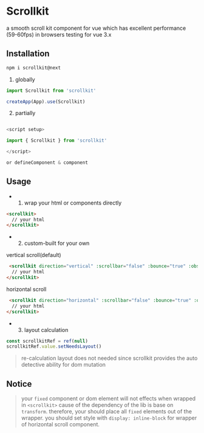 # Scrollkit

a smooth scroll kit component for vue which has excellent performance (59-60fps) in browsers testing for vue 3.x

## Installation

```js
npm i scrollkit@next
```

1. globally
```js
import Scrollkit from 'scrollkit'

createApp(App).use(Scrollkit)
```

2. partially
```js

<script setup>

import { Scrollkit } from 'scrollkit'

</script>

or defineComponent & component

```

## Usage

- 1. wrap your html or components directly

```html
<scrollkit>
  // your html
</scrollkit>
```

- 2. custom-built for your own

vertical scroll(default)
```html
 <scrollkit direction="vertical" :scrollbar="false" :bounce="true" :observeScroll="true" :observeBeforeScroll="true" :observeScrollEnd="true" @scroll="" @beforeScrollStart="" @scrollEnd="">
  // your html      
</scrollkit>
```

horizontal scroll

```html
 <scrollkit direction="horizontal" :scrollbar="false" :bounce="true" :observeScroll="true" :observeBeforeScroll="true" :observeScrollEnd="true" @scroll="" @beforeScrollStart="" @scrollEnd="">
  // your html      
</scrollkit>
```

- 3. layout calculation

```js
const scrollkitRef = ref(null)
scrollkitRef.value.setNeedsLayout()
```
> re-calculation layout does not needed since scrollkit provides the auto detective ability for dom mutation

## Notice

> your `fixed` component or dom element will not effects when wrapped in `<scrollkit>` cause of the dependency of the lib is base on `transform`. therefore, your should place all `fixed` elements out of the wrapper. you should set style with `display: inline-block` for wrapper of horizontal scroll component.